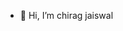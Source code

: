 - 👋 Hi, I’m chirag jaiswal 

<!---
Jaiswalchirag/Jaiswalchirag is a ✨ special ✨ repository because its `README.md` (this file) appears on your GitHub profile.
You can click the Preview link to take a look at your changes.
